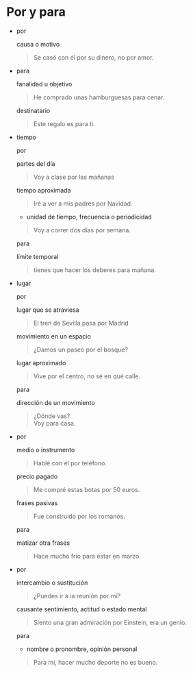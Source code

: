 # Por y para

- por

  causa o motivo

  > Se casó con él por su dinero, no por amor.

- para

  fanalidad u objetivo

  > He comprado unas hamburguesas para cenar.

  destinatario

  > Este regalo es para ti.

- tiempo

  por

  partes del día

  > Voy a clase por las mañanas

  tiempo aproximada

  > Iré a ver a mis padres por Navidad.

  + unidad de tiempo, frecuencia o periodicidad

  > Voy a correr dos días por semana.

  para

  límite temporal

  > tienes que hacer los deberes para mañana.

- lugar

  por

  lugar que se atraviesa

  > El tren de Sevilla pasa por Madrid

  movimiento en un espacio

  > ¿Damos un paseo por el bosque?

  lugar aproximado

  > Vive por el centro, no sé en qué calle.

  para

  dirección de un movimiento

  > ¿Dónde vas? <br> Voy para casa.

- por

  medio o instrumento

  > Hablé con él por teléfono.

  precio pagado

  > Me compré estas botas por 50 euros.

  frases pasivas

  > Fue construido por los romanos.

  para

  matizar otra frases

  > Hace mucho frío para estar en marzo.

- por

  intercambio o sustitución

  > ¿Puedes ir a la reunión por mí?

  causante sentimiento, actitud o estado mental

  > Siento una gran admiración por Einstein, era un genio.

  para

  + nombre o pronombre, opinión personal

  > Para mí, hacer mucho deporte no es bueno.
